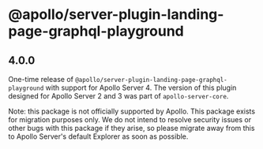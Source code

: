 # @apollo/server-plugin-landing-page-graphql-playground

## 4.0.0

One-time release of `@apollo/server-plugin-landing-page-graphql-playground` with support for Apollo Server 4. The version of this plugin designed for Apollo Server 2 and 3 was part of `apollo-server-core`.

Note: this package is not officially supported by Apollo. This package exists for migration purposes only. We do not intend to resolve security issues or other bugs with this package if they arise, so please migrate away from this to Apollo Server's default Explorer as soon as possible.
